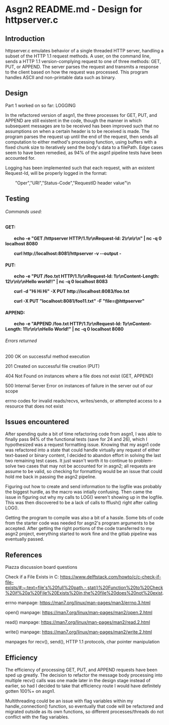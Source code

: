 # **Asgn2 README.md - Design for httpserver.c**

## **Introduction**

httpserver.c emulates behavior of a single threaded
HTTP server, handling a subset of the HTTP 1.1 
request methods. A user, on the command line, sends
a HTTP 1.1 version-complying request to one of three
methods: GET, PUT, or APPEND. The server parses the 
request and transmits a response to the client based on
how the request was processed. This program handles
ASCII and non-printable data such as binary.

## **Design**

Part 1 worked on so far: LOGGING

In the refactored version of asgn1, the three processes for
GET, PUT, and APPEND are still existent in the code, though
the manner in which subsequent messages are to be received 
has been improved such that no assumptions on when a certain
header is to be received is made. The program parses the 
request up until the end of the request, then sends all 
computation to either method's processing function, using
buffers with a fixed chunk size to iteratively send the body's
data to a filePath. Edge cases seem to have been remedied,
as 94% of the asgn1 pipeline tests have been accounted for. 

Logging has been implemented such that each request, with an
existent Request-Id, will be properly logged in the format:

&nbsp;&nbsp;&nbsp;&nbsp;&nbsp;&nbsp;&nbsp; "Oper","URI","Status-Code","RequestID header value"\n


## **Testing**

###### Commands used:

#### GET:

&nbsp;&nbsp;&nbsp;&nbsp;&nbsp;&nbsp;&nbsp;**echo -e "GET /httpserver HTTP/1.1\r\nRequest-Id: 2\r\n\r\n" | nc -q 0 localhost 8080**

&nbsp;&nbsp;&nbsp;&nbsp;&nbsp;&nbsp;&nbsp;**curl http://localhost:8081/httpserver -v --output -**

#### PUT:

&nbsp;&nbsp;&nbsp;&nbsp;&nbsp;&nbsp;&nbsp;**echo -e "PUT /foo.txt HTTP/1.1\r\nRequest-Id: 1\r\nContent-Length: 12\r\n\r\nHello world!!" | nc -q 0 localhost 8083**

&nbsp;&nbsp;&nbsp;&nbsp;&nbsp;&nbsp;&nbsp;**curl -d "Hi Hi Hi" -X PUT http://localhost:8083/foo.txt**

&nbsp;&nbsp;&nbsp;&nbsp;&nbsp;&nbsp;&nbsp;**curl -X PUT "localhost:8081/foo11.txt" -F "file=@httpserver"**

#### APPEND:

&nbsp;&nbsp;&nbsp;&nbsp;&nbsp;&nbsp;&nbsp;**echo -e "APPEND /foo.txt HTTP/1.1\r\nRequest-Id: 1\r\nContent-Length: 11\r\n\r\nHello World!" | nc -q 0 localhost 8080**

###### Errors returned

200 OK on successful method execution

201 Created on successful file creation (PUT)

404 Not Found on instances where a file does not exist (GET, APPEND)

500 Internal Server Error on instances of failure in the server out of our scope

errno codes for invalid reads/recvs, writes/sends, or attempted access to a 
resource that does not exist 

## **Issues encountered**

After spending quite a bit of time refactoring code from asgn1, I was able to
finally pass 94% of the functional tests (save for 24 and 26), which I
hypothesized was a request formatting issue. Knowing that my asgn1 code was
refactored into a state that could handle virtually any request of either
text-based or binary content, I decided to abandon effort in solving the
last two remaining test cases. It just wasn't worth it to continue to
problem-solve two cases that may not be accounted for in asgn2; all requests
are assume to be valid, so checking for formatting would be an issue that
could hold me back in passing the asgn2 pipeline. 

Figuring out how to create and send information to the logfile was probably
the biggest hurdle, as the macro was intially confusing. Then came the issue 
in figuring out why my calls to LOG() weren't showing up in the logfile.
This was then discovered to be a lack of calls to fflush() right after calling
LOG(). 

Getting the program to compile was also a bit of a hassle. Some bits of code
from the starter code was needed for asgn2's program arguments to be accepted.
After getting the right portions of the code transferred to my asgn2 project,
everything started to work fine and the gitlab pipeline was eventually passed.

## **References**

Piazza discussion board questions

Check if a File Exists in C: https://www.delftstack.com/howto/c/c-check-if-file-exists/#:~:text=file's%20full%20path.-,stat()%20Function%20to%20Check%20if%20a%20File%20Exists%20in,the%20file%20does%20not%20exist.

errno manpage: https://man7.org/linux/man-pages/man3/errno.3.html

open() manpage: https://man7.org/linux/man-pages/man2/open.2.html

read() manpage: https://man7.org/linux/man-pages/man2/read.2.html

write() manpage: https://man7.org/linux/man-pages/man2/write.2.html

manpages for recv(), send(), HTTP 1.1 protocols, char pointer manipulation

## Efficiency

The efficiency of processing GET, PUT, and APPEND requests have been
sped up greatly. The decision to refactor the message body processing
into multiple recv() calls was one made later in the design stage
instead of earlier, so had I decided to take that efficiency route I
would have definitely gotten 100%+ on asgn1.

Multithreading could be an issue with flag variables within my
handle_connection() function, so eventually that code will be
refactored and migrated outside as its own functions, so different
processes/threads do not conflict with the flag variables.